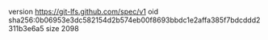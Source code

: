 version https://git-lfs.github.com/spec/v1
oid sha256:0b06953e3dc582154d2b574eb00f8693bbdc1e2affa385f7bdcddd2311b3e6a5
size 2098
